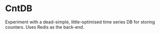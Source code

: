 # CntDB

Experiment with a dead-simple, little-optimised time series DB for storing counters. Uses Redis as the back-end.
